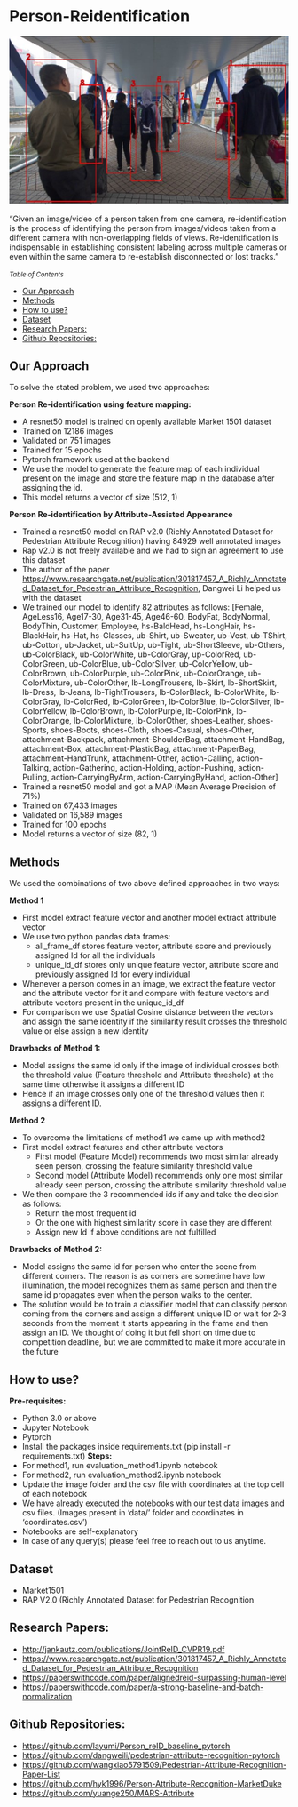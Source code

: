 # Person-Reidentification

![Test](./image/test.jpg)

“Given an image/video of a person taken from one camera, re-identification is the process of identifying the person from images/videos taken from a different camera with non-overlapping fields of views. Re-identification is indispensable in establishing consistent labeling across multiple cameras or even within the same camera to re-establish disconnected or lost tracks.” 

<small><i>Table of Contents</i></small>
- [Our Approach](#our-approach)
- [Methods](#methods)
- [How to use?](#how-to-use-)
- [Dataset](#dataset)
- [Research Papers:](#research-papers-)
- [Github Repositories:](#github-repositories-)


## Our Approach
To solve the stated problem, we used two approaches:

**Person Re-identification using feature mapping:**
*	A resnet50 model is trained on openly available Market 1501 dataset
*	Trained on 12186 images
*	Validated on 751 images
*	Trained for 15 epochs
*	Pytorch framework used at the backend
*	We use the model to generate the feature map of each individual present on the image and store the feature map in the database after assigning the id.
*	This model returns a vector of size (512, 1)

**Person Re-identification by Attribute-Assisted Appearance**
*	Trained a resnet50 model on RAP v2.0 (Richly Annotated Dataset for Pedestrian Attribute Recognition) having 84929 well annotated images
*	Rap v2.0 is not freely available and we had to sign an agreement to use this dataset
*	The author of the paper https://www.researchgate.net/publication/301817457_A_Richly_Annotated_Dataset_for_Pedestrian_Attribute_Recognition, Dangwei Li helped us with the dataset
*	We trained our model to identify 82 attributes as follows:
[Female, AgeLess16, Age17-30, Age31-45, Age46-60, BodyFat, BodyNormal, BodyThin, Customer, Employee, hs-BaldHead, hs-LongHair, hs-BlackHair, hs-Hat, hs-Glasses, ub-Shirt, ub-Sweater, ub-Vest, ub-TShirt, ub-Cotton, ub-Jacket, ub-SuitUp, ub-Tight, ub-ShortSleeve, ub-Others, ub-ColorBlack, ub-ColorWhite, ub-ColorGray, up-ColorRed, ub-ColorGreen, ub-ColorBlue, ub-ColorSilver, ub-ColorYellow, ub-ColorBrown, ub-ColorPurple, ub-ColorPink, ub-ColorOrange, ub-ColorMixture, ub-ColorOther, lb-LongTrousers, lb-Skirt, lb-ShortSkirt, lb-Dress, lb-Jeans, lb-TightTrousers, lb-ColorBlack, lb-ColorWhite, lb-ColorGray, lb-ColorRed, lb-ColorGreen, lb-ColorBlue, lb-ColorSilver, lb-ColorYellow, lb-ColorBrown, lb-ColorPurple, lb-ColorPink, lb-ColorOrange, lb-ColorMixture, lb-ColorOther, shoes-Leather, shoes-Sports, shoes-Boots, shoes-Cloth, shoes-Casual, shoes-Other, attachment-Backpack, attachment-ShoulderBag, attachment-HandBag, attachment-Box, attachment-PlasticBag, attachment-PaperBag, attachment-HandTrunk, attachment-Other, action-Calling, action-Talking, action-Gathering, action-Holding, action-Pushing, action-Pulling, action-CarryingByArm, action-CarryingByHand, action-Other]
*	Trained a resnet50 model and got a MAP (Mean Average Precision of 71%)
*	Trained on 67,433 images
*	Validated on 16,589 images
*	Trained for 100 epochs
*	Model returns a vector of size (82, 1)

## Methods
We used the combinations of two above defined approaches in two ways:

**Method 1**
* First model extract feature vector and another model extract attribute vector
* We use two python pandas data frames:
  * all_frame_df stores feature vector, attribute score and previously assigned Id for all the individuals
  * unique_id_df stores only unique feature vector, attribute score and previously assigned Id for every individual
* Whenever a person comes in an image, we extract the feature vector and the attribute vector for it and compare with feature vectors and attribute vectors present in the unique_id_df
* For comparison we use Spatial Cosine distance between the vectors and assign the same identity if the similarity result crosses the threshold value or else assign a new identity

**Drawbacks of Method 1:**
* Model assigns the same id only if the image of individual crosses both the threshold value (Feature threshold and Attribute threshold) at the same time otherwise it assigns a different ID
* Hence if an image crosses only one of the threshold values then it assigns a different ID.

**Method 2**
* To overcome the limitations of method1 we came up with method2
* First model extract features and other attribute vectors
  * First model (Feature Model) recommends two most similar already seen person, crossing the feature similarity threshold value
  * Second model (Attribute Model) recommends only one most similar already seen person, crossing the attribute similarity threshold value
* We then compare the 3 recommended ids if any and take the decision as follows:
  * Return the most frequent id
  * Or the one with highest similarity score in case they are different
  * Assign new Id if above conditions are not fulfilled

**Drawbacks of Method 2:**
* Model assigns the same id for person who enter the scene from different corners. The reason is as corners are sometime have low illumination, the model recognizes them as same person and then the same id propagates even when the person walks to the center.
* The solution would be to train a classifier model that can classify person coming from the corners and assign a different unique ID or wait for 2-3 seconds from the moment it starts appearing in the frame and then assign an ID. We thought of doing it but fell short on time due to competition deadline, but we are committed to make it more accurate in the future

## How to use?
**Pre-requisites:**
  * Python 3.0 or above
  * Jupyter Notebook
  * Pytorch
  * Install the packages inside requirements.txt (pip install -r requirements.txt)
**Steps:**
  * For method1, run evaluation_method1.ipynb notebook
  * For method2, run evaluation_method2.ipynb notebook
  * Update the image folder and the csv file with coordinates at the top cell of each notebook
  * We have already executed the notebooks with our test data images and csv files.  (Images present in ‘data/’ folder and coordinates in ‘coordinates.csv’)
  *	Notebooks are self-explanatory
  * In case of any query(s) please feel free to reach out to us anytime.


## Dataset
* Market1501
* RAP V2.0 (Richly Annotated Dataset for Pedestrian Recognition

## Research Papers:
*	http://jankautz.com/publications/JointReID_CVPR19.pdf
*	https://www.researchgate.net/publication/301817457_A_Richly_Annotated_Dataset_for_Pedestrian_Attribute_Recognition
*	https://paperswithcode.com/paper/alignedreid-surpassing-human-level
*	https://paperswithcode.com/paper/a-strong-baseline-and-batch-normalization

## Github Repositories:
*	https://github.com/layumi/Person_reID_baseline_pytorch
*	https://github.com/dangweili/pedestrian-attribute-recognition-pytorch
*	https://github.com/wangxiao5791509/Pedestrian-Attribute-Recognition-Paper-List
*	https://github.com/hyk1996/Person-Attribute-Recognition-MarketDuke
*	https://github.com/yuange250/MARS-Attribute




